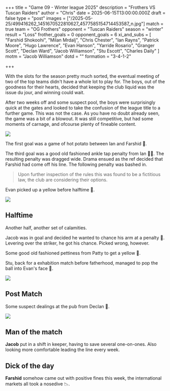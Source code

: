 +++
title = "Game 09 - Winter league 2025"
description = "Frothers VS Tuscan Raiders"
author = "Chris"
date = 2025-06-15T13:00:00.000Z
draft = false
type = "post"
images = ["/2025-05-25/499416262_1451670522810627_4577585154714453587_n.jpg"]
match = true
team = "OG Frothers"
opponent = "Tuscan Raiders"
season = "winter"
result = "Loss"
frother_goals = 0
opponent_goals = 6
xi_and_subs = [
  "Farshid Shokoohi",
  "Milan Mrdalj",
  "Chris Chester",
  "Ian Rayns",
  "Patrick Moore",
  "Hugo Lawrence",
  "Evan Hanson",
  "Yarride Rosario",
  "Granger Scott",
  "Declan Ward",
  "Jacob Williamson",
  "Stu Escott",
  "Charles Daily"
]
motm = "Jacob Williamson"
dotd = ""
formation = "3-4-1-2"

+++
 
With the slots for the season pretty much sorted, the eventual meeting of two of the top teams didn't have a whole lot to play for. 
The boys, out of the goodness for their hearts, decided that keeping the club liquid was the issue du jour, and winning could wait.

After two weeks off and some suspect pool, the boys were surprisingly quick at the gates and looked to take the confusion of the league title to a further game. This was not the case.
As you have no doubt already seen, the game was a bit of a blowout. It was still competitive, but had some moments of carnage, and ofcourse plenty of fineable content.

![](https://media.giphy.com/media/v1.Y2lkPWVjZjA1ZTQ3bzk4bDBrZmV5b2ZjcXhvZ2tlZnZnMWl0Y2p6cmJnNXFtdTZlZ3RpeiZlcD12MV9naWZzX3NlYXJjaCZjdD1n/yFRBsePwF4BGg/giphy.gif)

The first goal was a game of hot potato between Ian and Farshid 💸.

The third goal was a good old fashioned ankle tap penalty from Ian 💸💸. The resulting penalty was dragged wide. Drama ensued as the ref decided that Farshid had come off his line. The following penalty was bashed in.

> Upon further inspection of the rules this was found to be a fictitious law, the club are considering their options.

Evan picked up a yellow before halftime 💸.

![](https://media.giphy.com/media/v1.Y2lkPWVjZjA1ZTQ3NHBqZXpkajJsZTBubGt4a3cwaXpiZHpvdXRiZm1hbG82M2xrYmRjciZlcD12MV9naWZzX3NlYXJjaCZjdD1n/12rJYk5tgARh9S/giphy.gif)

## Halftime 

Another half, another set of calamities.

Jacob was in goal and decided he wanted to chance his arm at a penalty 💸. Levering over the striker, he got his chance. Picked wrong, however.

Some good old fashioned pettiness from Patty to get a yellow 💸.

Stu, back for a exhabition match before fatherhood, managed to pop the ball into Evan's face 💸.

![](https://media.giphy.com/media/v1.Y2lkPTc5MGI3NjExMG1tMjBldmJ0cjZzdmlydGN6Y3cxeGNoeGY3bzBvbDR4OXE4OHFvZyZlcD12MV9naWZzX3NlYXJjaCZjdD1n/kj41Ti8GLVs1STX0bH/giphy.gif)

## Post Match
Some suspect dealings at the pub from Declan 💸.

![](https://media.giphy.com/media/v1.Y2lkPWVjZjA1ZTQ3NTJjaG1ybmtzeGM2cnR0cTl4YmVsbmZxZnhzZ3hpc2tjdG90ZWtnbiZlcD12MV9naWZzX3NlYXJjaCZjdD1n/rfQDkb40gmB2w/giphy.gif)

## Man of the match
**Jacob** put in a shift in keeper, having to save several one-on-ones. Also looking more comfortable leading the line every week.

## Dick of the day 
**Farshid** somehow came out with positive fines this week, the international markets all took a nosedive 📉.

